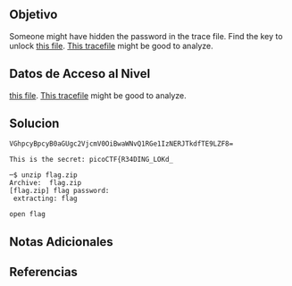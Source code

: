 
## Objetivo

Someone might have hidden the password in the trace file. Find the key to unlock [this file](https://artifacts.picoctf.net/c/498/flag.zip). [This tracefile](https://artifacts.picoctf.net/c/498/dump.pcap) might be good to analyze.

## Datos de Acceso al Nivel

 [this file](https://artifacts.picoctf.net/c/498/flag.zip). [This tracefile](https://artifacts.picoctf.net/c/498/dump.pcap) might be good to analyze.
## Solucion

```
VGhpcyBpcyB0aGUgc2VjcmV0OiBwaWNvQ1RGe1IzNERJTkdfTE9LZF8=

This is the secret: picoCTF{R34DING_LOKd_

─$ unzip flag.zip                                                                    
Archive:  flag.zip
[flag.zip] flag password: 
 extracting: flag 

open flag
```

## Notas Adicionales



## Referencias
